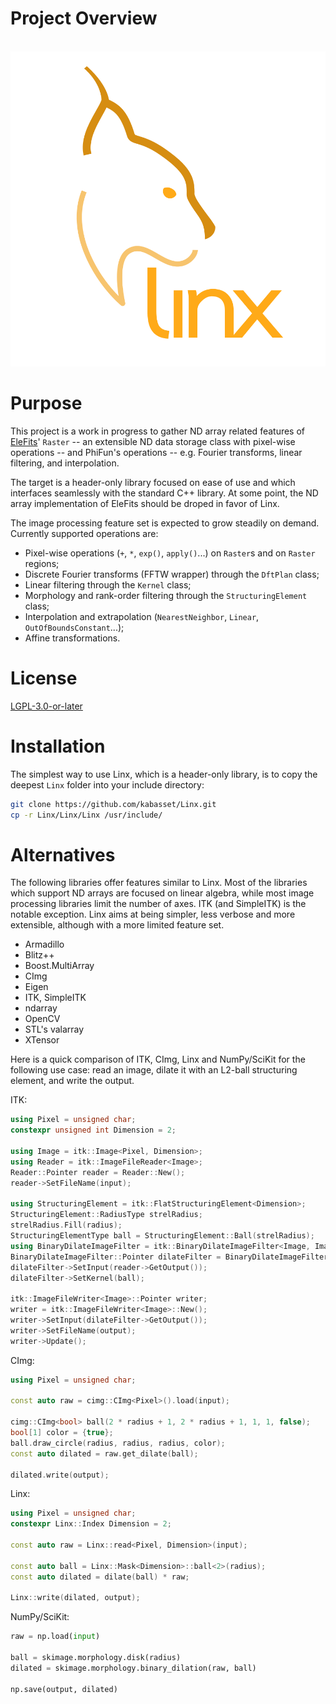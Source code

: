 # Project Overview

<br/>![Linx logo](doc/diagrams/logo_square.svg)

# Purpose

This project is a work in progress to gather ND array related features
of [EleFits](https://cnes.github.io/EleFits/)' `Raster` -- an extensible ND data storage class with pixel-wise operations --
and PhiFun's operations -- e.g. Fourier transforms, linear filtering, and interpolation.

The target is a header-only library focused on ease of use
and which interfaces seamlessly with the standard C++ library.
At some point, the ND array implementation of EleFits should be droped in favor of Linx.

The image processing feature set is expected to grow steadily on demand.
Currently supported operations are:

* Pixel-wise operations (`+`, `*`, `exp()`, `apply()`...) on `Raster`s and on `Raster` regions;
* Discrete Fourier transforms (FFTW wrapper) through the `DftPlan` class;
* Linear filtering through the `Kernel` class;
* Morphology and rank-order filtering through the `StructuringElement` class;
* Interpolation and extrapolation (`NearestNeighbor`, `Linear`, `OutOfBoundsConstant`...);
* Affine transformations.

# License

[LGPL-3.0-or-later](LICENSE.md)

# Installation

The simplest way to use Linx, which is a header-only library, is to copy the deepest `Linx` folder into your include directory:

```sh
git clone https://github.com/kabasset/Linx.git
cp -r Linx/Linx/Linx /usr/include/
```

# Alternatives

The following libraries offer features similar to Linx.
Most of the libraries which support ND arrays are focused on linear algebra,
while most image processing libraries limit the number of axes.
ITK (and SimpleITK) is the notable exception.
Linx aims at being simpler, less verbose and more extensible,
although with a more limited feature set.

* Armadillo
* Blitz++
* Boost.MultiArray
* CImg
* Eigen
* ITK, SimpleITK
* ndarray
* OpenCV
* STL's valarray
* XTensor

Here is a quick comparison of ITK, CImg, Linx and NumPy/SciKit for the following use case:
read an image, dilate it with an L2-ball structuring element, and write the output.

ITK:

```cpp
using Pixel = unsigned char;
constexpr unsigned int Dimension = 2;

using Image = itk::Image<Pixel, Dimension>;
using Reader = itk::ImageFileReader<Image>;
Reader::Pointer reader = Reader::New();
reader->SetFileName(input);

using StructuringElement = itk::FlatStructuringElement<Dimension>;
StructuringElement::RadiusType strelRadius;
strelRadius.Fill(radius);
StructuringElementType ball = StructuringElement::Ball(strelRadius);
using BinaryDilateImageFilter = itk::BinaryDilateImageFilter<Image, Image, StructuringElement>;
BinaryDilateImageFilter::Pointer dilateFilter = BinaryDilateImageFilter::New();
dilateFilter->SetInput(reader->GetOutput());
dilateFilter->SetKernel(ball);

itk::ImageFileWriter<Image>::Pointer writer;
writer = itk::ImageFileWriter<Image>::New();
writer->SetInput(dilateFilter->GetOutput());
writer->SetFileName(output);
writer->Update();
```

CImg:

```cpp
using Pixel = unsigned char;

const auto raw = cimg::CImg<Pixel>().load(input);

cimg::CImg<bool> ball(2 * radius + 1, 2 * radius + 1, 1, 1, false);
bool[1] color = {true};
ball.draw_circle(radius, radius, radius, color);
const auto dilated = raw.get_dilate(ball);

dilated.write(output);
```

Linx:


```cpp
using Pixel = unsigned char;
constexpr Linx::Index Dimension = 2;

const auto raw = Linx::read<Pixel, Dimension>(input);

const auto ball = Linx::Mask<Dimension>::ball<2>(radius);
const auto dilated = dilate(ball) * raw;

Linx::write(dilated, output);
```

NumPy/SciKit:

```python
raw = np.load(input)

ball = skimage.morphology.disk(radius)
dilated = skimage.morphology.binary_dilation(raw, ball)

np.save(output, dilated)
```